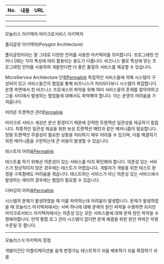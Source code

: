 | No. | 내용 | URL |
| --- | ---- | --- |
|     |      |     |
|     |      |     |
|     |      |     |

---

모놀리스 아키택처
마이크로서비스  아키택처

폴리글랏 아키텍처(Polyglot Architecture)

폴리글랏이라는 말 그대로 다양한 언어를 사용한 아키텍처를 의미합니다.
프로그래밍 언어나 DB는 각자 특성에 따라 활용되는 용도가 다릅니다. 
비즈니스 별로 특성에 맞는 프로그래밍 언어를 사용하여 개발한다면 더 좋은 품질의 서비스를 제공할 수 있습니다.


MicroService Architecture 단점[Permalink](https://junhyunny.github.io/msa/msa-pros-and-cons/#2-microservice-architecture-%EB%8B%A8%EC%A0%90 "Permalink")
독립적인 서비스들에 의해 시스템이 구성되어 있고 서비스들간의 협업을 통해 비즈니스가 처리되다보니 시스템이 복잡합니다. 
운영 측면에서 한 비즈니스 프로세스의 파악을 위해 여러 서비스들의 존재를 알아야하고 그들 사이에서 발생하는 협업들에 대해서도 파악해야 합니다. 
이는 운영의 어려움을 가져옵니다.

어려운 트랜잭션 관리[Permalink](https://junhyunny.github.io/msa/msa-pros-and-cons/#22-%EC%96%B4%EB%A0%A4%EC%9A%B4-%ED%8A%B8%EB%9E%9C%EC%9E%AD%EC%85%98-%EA%B4%80%EB%A6%AC "Permalink")

마이크로 서비스 세상은 분산 환경이기 때문에 강력한 트랜잭션 일관성을 제공하기 힘듭니다. 
최종적인 일관성 제공을 위한 보상 트랜잭션 패턴과 같은 메커니즘이 필요합니다. 
정말 트랜잭션 무결성이 필요한 상황을 처리하기 매우 어려울 수 있으며, 이를 해결하기 위한 메커니즘을 구현하는데 큰 비용이 발생할 수 있습니다.

테스트의 어려움[Permalink](https://junhyunny.github.io/msa/msa-pros-and-cons/#23-%ED%85%8C%EC%8A%A4%ED%8A%B8%EC%9D%98-%EC%96%B4%EB%A0%A4%EC%9B%80 "Permalink")

테스트를 하기 위해선 의존성이 있는 서비스를 미리 확인해야 합니다. 
의존성 있는 서비스가 정상적이지 않은 경우에는 테스트가 어렵습니다. 
개발자가 개발을 위한 테스트 환경을 구축함에도 어려움을 겪습니다. 
테스트하는 서비스가 아닌 의존성 있는 서비스에서 발생하는 에러의 경우에는 협업이 필요할 수 있습니다.

디버깅의 어려움[Permalink](https://junhyunny.github.io/msa/msa-pros-and-cons/#24-%EB%94%94%EB%B2%84%EA%B9%85%EC%9D%98-%EC%96%B4%EB%A0%A4%EC%9B%80 "Permalink")

시스템의 문제가 발생하였을 때 이를 파악하는데 어려움이 발생합니다. 
문제가 발생하였을 때 모놀리스 아키텍처에서는 서버 하나에 대해 문제의 원인 파악을 수행하면 되지만 마이크로서비스 아키텍처에서는 의존성 있는 모든 서비스들에 대헤 문제 원인 파악을 수행해야합니다. 
만약 통합 로그 관리 시스템이 없다면 문제 해결을 위한 원인 파악은 악몽 수준일 듯 합니다.

---

모놀리스식 아키텍처 장점

개발이간단
어플리케이션을 쉽게 변경가능
테스트하기 쉬움
배포하기 쉬움
확장하기 쉬움